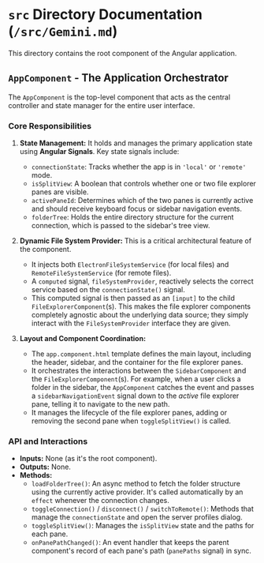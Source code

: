# `src` Directory Documentation (`/src/Gemini.md`)

This directory contains the root component of the Angular application.

## `AppComponent` - The Application Orchestrator

The `AppComponent` is the top-level component that acts as the central controller and state manager for the entire user interface.

### Core Responsibilities

1.  **State Management:** It holds and manages the primary application state using **Angular Signals**. Key state signals include:
    - `connectionState`: Tracks whether the app is in `'local'` or `'remote'` mode.
    - `isSplitView`: A boolean that controls whether one or two file explorer panes are visible.
    - `activePaneId`: Determines which of the two panes is currently active and should receive keyboard focus or sidebar navigation events.
    - `folderTree`: Holds the entire directory structure for the current connection, which is passed to the sidebar's tree view.

2.  **Dynamic File System Provider:** This is a critical architectural feature of the component.
    - It injects both `ElectronFileSystemService` (for local files) and `RemoteFileSystemService` (for remote files).
    - A `computed` signal, `fileSystemProvider`, reactively selects the correct service based on the `connectionState()` signal.
    - This computed signal is then passed as an `[input]` to the child `FileExplorerComponent`(s). This makes the file explorer components completely agnostic about the underlying data source; they simply interact with the `FileSystemProvider` interface they are given.

3.  **Layout and Component Coordination:**
    - The `app.component.html` template defines the main layout, including the header, sidebar, and the container for the file explorer panes.
    - It orchestrates the interactions between the `SidebarComponent` and the `FileExplorerComponent`(s). For example, when a user clicks a folder in the sidebar, the `AppComponent` catches the event and passes a `sidebarNavigationEvent` signal down to the *active* file explorer pane, telling it to navigate to the new path.
    - It manages the lifecycle of the file explorer panes, adding or removing the second pane when `toggleSplitView()` is called.

### API and Interactions

- **Inputs:** None (as it's the root component).
- **Outputs:** None.
- **Methods:**
    - `loadFolderTree()`: An async method to fetch the folder structure using the currently active provider. It's called automatically by an `effect` whenever the connection changes.
    - `toggleConnection()` / `disconnect()` / `switchToRemote()`: Methods that manage the `connectionState` and open the server profiles dialog.
    - `toggleSplitView()`: Manages the `isSplitView` state and the paths for each pane.
    - `onPanePathChanged()`: An event handler that keeps the parent component's record of each pane's path (`panePaths` signal) in sync.
